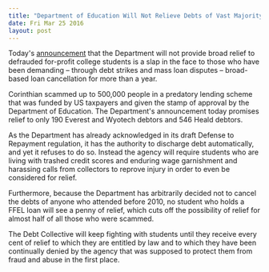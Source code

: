 ```yaml
---
title: "Department of Education Will Not Relieve Debts of Vast Majority of Defrauded Borrowers"
date: Fri Mar 25 2016
layout: post
---
```


Today's [announcement](http://www2.ed.gov/documents/press-releases/report-special-master-borrower-defense-3.pdf) that the Department will not provide broad relief to defrauded for-profit college students is a slap in the face to those who have been demanding – through debt strikes and mass loan disputes – broad-based loan cancellation for more than a year. 

Corinthian scammed up to 500,000 people in a predatory lending scheme that was funded by US taxpayers and given the stamp of approval by the Department of Education. The Department's announcement today promises relief to only 190 Everest and Wyotech debtors and 546 Heald debtors. 
 
As the Department has already acknowledged in its draft Defense to Repayment regulation, it has the authority to discharge debt automatically, and yet it refuses to do so. Instead the agency will require students who are living with trashed credit scores and enduring wage garnishment and harassing calls from collectors to reprove injury in order to even be considered for relief. 

Furthermore, because the Department has arbitrarily decided not to cancel the debts of anyone who attended before 2010, no student who holds a FFEL loan will see a penny of relief, which cuts off the possibility of relief for almost half of all those who were scammed. 

The Debt Collective will keep fighting with students until they receive every cent of relief to which they are entitled by law and to which they have been continually denied by the agency that was supposed to protect them from fraud and abuse in the first place. 
